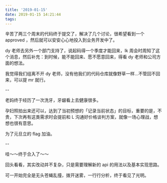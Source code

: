 ```yaml
---
title: '2019-01-15'
date: 2019-01-15 14:21:44
tags:
---
```


辛苦了两三个周末的代码终于提交了，解决了几个讨论，很希望看到一个 approved ，然后就可以安安心心地投入到业务开发中了。

dy 老师去另外一个部门支持了，说起码得一个季度才能回来，lk 周会时周知了这个消息，然后补充：到时候，能不能回来、愿不愿意回来，得看 dy 老师和公司方面的想法。

我觉得我们组离不开 dy 老师，没有他我们的代码仓库就像野草一样...不管回不回来，可以提 mr 就行。

--

老妈终于经历了一次洗牙，牙龈看上去健康很多。

孕妇照拍出来还可以，达到了当初预想的「记录当前状态」的目标，重要的是，不贵，下次再有这类需求时会提前和 L 沟通好价格谈判方案，就像一场心理战，想想也很有意思。

为了元旦立的 flag 加油。

--

哇～～终于合入了～～

回头看看，其实改动并不复杂，只是需要理解新的 api 的用法以及基本实现思路。

可一开始完全是无头苍蝇乱撞，拨开迷雾，一行行分析，终于看见了光明。

